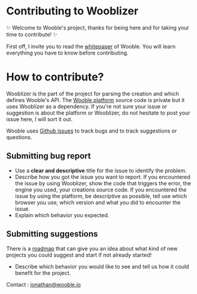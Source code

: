 # Contributing to Wooblizer

:sparkles: Welcome to Wooble's project, thanks for being here and for taking your time to contribute! :sparkles:

First off, I invite you to read the [whitepaper](https://github.com/woobleio/wooble/blob/master/doc/whitepaper.md) of Wooble.
You will learn everything you have to know before contributing.

# How to contribute?

Wooblizer is the part of the project for parsing the creation and which defines Wooble's API. The [Wooble platform](https://www.wooble.io) source code is private
but it uses Wooblizer as a dependency. If you're not sure your issue or suggestion is about the platform or Wooblizer, do not hesitate to post your issue here, I will
sort it out.

Wooble uses [Github issues](https://guides.github.com/features/issues/) to track bugs and to track suggestions or questions.

## Submitting bug report

* Use a __clear and descriptive__ title for the issue to identify the problem.
* Describe how you got the issue you want to report. If you encountered the issue by using Wooblizer, show the code that triggers the error, the engine you used,
your creations source code. If you encountered the issue by using the platform, be descriptive as possible, tell use which browser you use, which version and what
you did to encounter the issue.
* Explain which behavior you expected.

## Submitting suggestions

There is a [roadmap](https://github.com/woobleio/wooble/blob/master/doc/whitepaper.md#roadmap) that can give you an idea about what kind of new projects you could suggest and start if not already started!

* Describe which behavior you would like to see and tell us how it could benefit for the project.

Contact : jonathan@wooble.io
